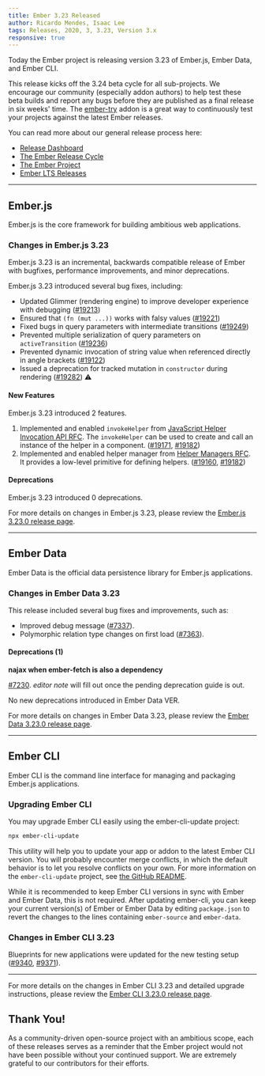```yaml
---
title: Ember 3.23 Released
author: Ricardo Mendes, Isaac Lee
tags: Releases, 2020, 3, 3.23, Version 3.x
responsive: true
---
```


Today the Ember project is releasing version 3.23 of Ember.js, Ember Data, and Ember CLI.

This release kicks off the 3.24 beta cycle for all sub-projects. We encourage our community (especially addon authors) to help test these beta builds and report any bugs before they are published as a final release in six weeks' time. The [ember-try](https://github.com/ember-cli/ember-try) addon is a great way to continuously test your projects against the latest Ember releases.

You can read more about our general release process here:

- [Release Dashboard](http://emberjs.com/releases/)
- [The Ember Release Cycle](http://emberjs.com/blog/2013/09/06/new-ember-release-process.html)
- [The Ember Project](http://emberjs.com/blog/2015/06/16/ember-project-at-2-0.html)
- [Ember LTS Releases](http://emberjs.com/blog/2016/02/25/announcing-embers-first-lts.html)

---

## Ember.js

Ember.js is the core framework for building ambitious web applications.

### Changes in Ember.js 3.23

Ember.js 3.23 is an incremental, backwards compatible release of Ember with bugfixes, performance improvements, and minor deprecations.

Ember.js 3.23 introduced several bug fixes, including:

- Updated Glimmer (rendering engine) to improve developer experience with debugging ([#19213](https://github.com/emberjs/ember.js/pull/19213))
- Ensured that `(fn (mut ...))` works with falsy values ([#19221](https://github.com/emberjs/ember.js/pull/19221))
- Fixed bugs in query parameters with intermediate transitions ([#19249](https://github.com/emberjs/ember.js/pull/19249))
- Prevented multiple serialization of query parameters on `activeTransition` ([#19236](https://github.com/emberjs/ember.js/pull/19236))
- Prevented dynamic invocation of string value when referenced directly in angle brackets ([#19122](https://github.com/emberjs/ember.js/pull/19122))
- Issued a deprecation for tracked mutation in `constructor` during rendering ([#19282](https://github.com/emberjs/ember.js/pull/19282)) ⚠️

#### New Features

<!--alex disable savage-->
Ember.js 3.23 introduced 2 features.

1. Implemented and enabled `invokeHelper` from [JavaScript Helper Invocation API RFC](https://github.com/emberjs/rfcs/blob/master/text/0626-invoke-helper.md). The `invokeHelper` can be used to create and call an instance of the helper in a component. ([#19171](https://github.com/emberjs/ember.js/pull/19171), [#19182](https://github.com/emberjs/ember.js/pull/19182))
2. Implemented and enabled helper manager from [Helper Managers RFC](https://github.com/emberjs/rfcs/blob/master/text/0625-helper-managers.md). It provides a low-level primitive for defining helpers. ([#19160](https://github.com/emberjs/ember.js/pull/19160), [#19182](https://github.com/emberjs/ember.js/pull/19182))

#### Deprecations

Ember.js 3.23 introduced 0 deprecations.

For more details on changes in Ember.js 3.23, please review the [Ember.js 3.23.0 release page](https://github.com/emberjs/ember.js/releases/tag/v3.23.0).

---

## Ember Data

Ember Data is the official data persistence library for Ember.js applications.

### Changes in Ember Data 3.23

This release included several bug fixes and improvements, such as:

- Improved debug message ([#7337](https://github.com/emberjs/data/pull/7337)).
- Polymorphic relation type changes on first load ([#7363](https://github.com/emberjs/data/pull/7363/files)).

#### Deprecations (1)

**najax when ember-fetch is also a dependency**

[#7230](https://github.com/emberjs/data/pull/7230).
_editor note_ will fill out once the pending deprecation guide is out.


No new deprecations introduced in Ember Data VER.

For more details on changes in Ember Data 3.23, please review the
[Ember Data 3.23.0 release page](https://github.com/emberjs/data/releases/tag/v3.23.0).

---

## Ember CLI

Ember CLI is the command line interface for managing and packaging Ember.js applications.

### Upgrading Ember CLI

<!--alex ignore easy-->
You may upgrade Ember CLI easily using the ember-cli-update project:

```bash
npx ember-cli-update
```

This utility will help you to update your app or addon to the latest Ember CLI version. You will probably encounter merge conflicts, in which the default behavior is to let you resolve conflicts on your own. For more information on the `ember-cli-update` project, see [the GitHub README](https://github.com/ember-cli/ember-cli-update).

While it is recommended to keep Ember CLI versions in sync with Ember and Ember Data, this is not required. After updating ember-cli, you can keep your current version(s) of Ember or Ember Data by editing `package.json` to revert the changes to the lines containing `ember-source` and `ember-data`.

### Changes in Ember CLI 3.23

Blueprints for new applications were updated for the new testing setup ([#9340](https://github.com/ember-cli/ember-cli/pull/9340), [#9371](https://github.com/ember-cli/ember-cli/pull/9371/files)).

---

For more details on the changes in Ember CLI 3.23 and detailed upgrade
instructions, please review the [Ember CLI 3.23.0 release page](https://github.com/ember-cli/ember-cli/releases/tag/v3.23.0).

## Thank You!

As a community-driven open-source project with an ambitious scope, each of these releases serves as a reminder that the Ember project would not have been possible without your continued support. We are extremely grateful to our contributors for their efforts.

